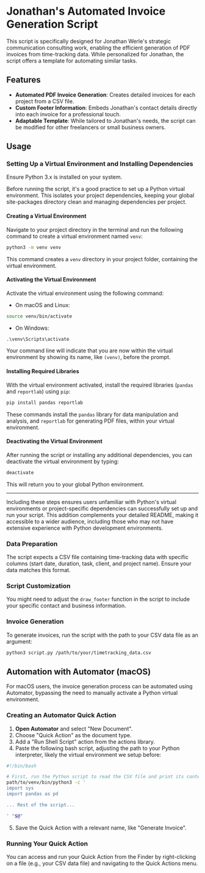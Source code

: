 # Jonathan's Automated Invoice Generation Script

This script is specifically designed for Jonathan Werle's strategic communication consulting work, enabling the efficient generation of PDF invoices from time-tracking data. While personalized for Jonathan, the script offers a template for automating similar tasks.

## Features

- **Automated PDF Invoice Generation**: Creates detailed invoices for each project from a CSV file.
- **Custom Footer Information**: Embeds Jonathan's contact details directly into each invoice for a professional touch.
- **Adaptable Template**: While tailored to Jonathan's needs, the script can be modified for other freelancers or small business owners.

## Usage

### Setting Up a Virtual Environment and Installing Dependencies

Ensure Python 3.x is installed on your system. 

Before running the script, it's a good practice to set up a Python virtual environment. This isolates your project dependencies, keeping your global site-packages directory clean and managing dependencies per project.

#### Creating a Virtual Environment

Navigate to your project directory in the terminal and run the following command to create a virtual environment named `venv`:

```sh
python3 -m venv venv
```

This command creates a `venv` directory in your project folder, containing the virtual environment.

#### Activating the Virtual Environment

Activate the virtual environment using the following command:

- On macOS and Linux:

```sh
source venv/bin/activate
```

- On Windows:

```cmd
.\venv\Scripts\activate
```

Your command line will indicate that you are now within the virtual environment by showing its name, like `(venv)`, before the prompt.

#### Installing Required Libraries

With the virtual environment activated, install the required libraries (`pandas` and `reportlab`) using `pip`:

```sh
pip install pandas reportlab
```

These commands install the `pandas` library for data manipulation and analysis, and `reportlab` for generating PDF files, within your virtual environment.

#### Deactivating the Virtual Environment

After running the script or installing any additional dependencies, you can deactivate the virtual environment by typing:

```sh
deactivate
```

This will return you to your global Python environment.

---

Including these steps ensures users unfamiliar with Python's virtual environments or project-specific dependencies can successfully set up and run your script. This addition complements your detailed README, making it accessible to a wider audience, including those who may not have extensive experience with Python development environments.

### Data Preparation

The script expects a CSV file containing time-tracking data with specific columns (start date, duration, task, client, and project name). Ensure your data matches this format.

### Script Customization

You might need to adjust the `draw_footer` function in the script to include your specific contact and business information.

### Invoice Generation

To generate invoices, run the script with the path to your CSV data file as an argument:

```sh
python3 script.py /path/to/your/timetracking_data.csv
```

## Automation with Automator (macOS)

For macOS users, the invoice generation process can be automated using Automator, bypassing the need to manually activate a Python virtual environment.

### Creating an Automator Quick Action

1. **Open Automator** and select "New Document".
2. Choose "Quick Action" as the document type.
3. Add a "Run Shell Script" action from the actions library.
4. Paste the following bash script, adjusting the path to your Python interpreter, likely the virtual environment we setup before:

```bash
#!/bin/bash

# First, run the Python script to read the CSV file and print its content
path/to/venv/bin/python3 -c '
import sys
import pandas as pd

... Rest of the script...

' "$@"
```

5. Save the Quick Action with a relevant name, like "Generate Invoice".

### Running Your Quick Action

You can access and run your Quick Action from the Finder by right-clicking on a file (e.g., your CSV data file) and navigating to the Quick Actions menu.